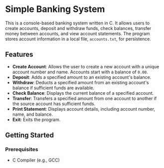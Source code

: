 # Simple Banking System

This is a console-based banking system written in C. It allows users to create accounts, deposit and withdraw funds, check balances, transfer money between accounts, and view account statements. The program stores account information in a local file, `accounts.txt`, for persistence.

## Features

- **Create Account**: Allows the user to create a new account with a unique account number and name. Accounts start with a balance of `0.00`.
- **Deposit**: Adds a specified amount to an existing account's balance.
- **Withdraw**: Deducts a specified amount from an existing account's balance if sufficient funds are available.
- **Check Balance**: Displays the current balance of a specified account.
- **Transfer**: Transfers a specified amount from one account to another if the source account has sufficient funds.
- **Print Statement**: Displays account details, including account number, name, and balance.
- **Exit**: Exits the program.

## Getting Started

### Prerequisites
- C Compiler (e.g., GCC)





